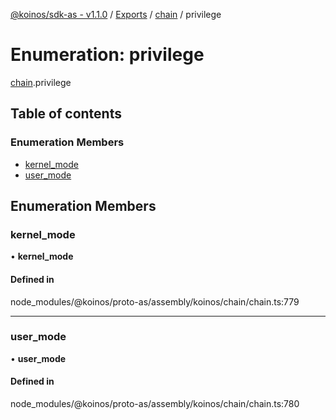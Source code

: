 [@koinos/sdk-as - v1.1.0](../README.md) / [Exports](../modules.md) / [chain](../modules/chain.md) / privilege

# Enumeration: privilege

[chain](../modules/chain.md).privilege

## Table of contents

### Enumeration Members

- [kernel\_mode](chain.privilege.md#kernel_mode)
- [user\_mode](chain.privilege.md#user_mode)

## Enumeration Members

### kernel\_mode

• **kernel\_mode**

#### Defined in

node_modules/@koinos/proto-as/assembly/koinos/chain/chain.ts:779

___

### user\_mode

• **user\_mode**

#### Defined in

node_modules/@koinos/proto-as/assembly/koinos/chain/chain.ts:780
